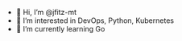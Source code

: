 - 👋 Hi, I’m @jfitz-mt
- 👀 I’m interested in DevOps, Python, Kubernetes
- 🌱 I’m currently learning Go

<!---
jfitz-mt/jfitz-mt is a ✨ special ✨ repository because its `README.md` (this file) appears on your GitHub profile.
You can click the Preview link to take a look at your changes.
--->
